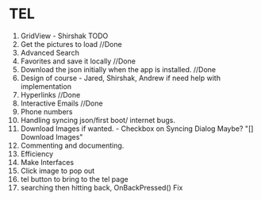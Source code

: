 # TEL

1. GridView - Shirshak TODO
2. Get the pictures to load //Done
3. Advanced Search
4. Favorites and save it locally //Done
5. Download the json initially when the app is installed. //Done
6. Design of course - Jared, Shirshak, Andrew if need help with implementation
7. Hyperlinks //Done
8. Interactive Emails //Done
9. Phone numbers
10. Handling syncing json/first boot/ internet bugs.
11. Download Images if wanted. - Checkbox on Syncing Dialog Maybe? "[] Download Images"
12. Commenting and documenting.
13. Efficiency
14. Make Interfaces
15. Click image to pop out
16. tel button to bring to the tel page
17. searching then hitting back, OnBackPressed() Fix
